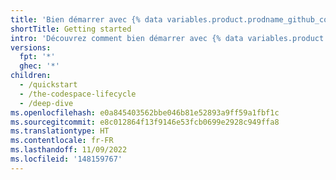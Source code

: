 ```yaml
---
title: 'Bien démarrer avec {% data variables.product.prodname_github_codespaces %}'
shortTitle: Getting started
intro: 'Découvrez comment bien démarrer avec {% data variables.product.prodname_github_codespaces %}, notamment définir et configurer des langages spécifiques.'
versions:
  fpt: '*'
  ghec: '*'
children:
  - /quickstart
  - /the-codespace-lifecycle
  - /deep-dive
ms.openlocfilehash: e0a845403562bbe046b81e52893a9ff59a1fbf1c
ms.sourcegitcommit: e8c012864f13f9146e53fcb0699e2928c949ffa8
ms.translationtype: HT
ms.contentlocale: fr-FR
ms.lasthandoff: 11/09/2022
ms.locfileid: '148159767'
---
```


